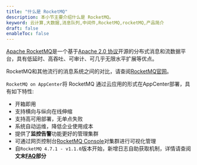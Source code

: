```yaml
---
title: "什么是 RocketMQ"
description: 本小节主要介绍什么是 RocketMQ。
keyword: 云计算,大数据,消息队列,中间件,RocketMQ,rocketMQ,产品简介
draft: false
enableToc: false
---
```


[Apache RocketMQ](https://rocketmq.apache.org/)是一个基于[Apache 2.0 协议](https://github.com/apache/rocketmq/blob/master/LICENSE)开源的分布式消息和流数据平台，具有低延时、高吞吐、可审计、可几乎无限水平扩展等优点。

RocketMQ和其他流行的消息系统之间的对比，请查阅[RocketMQ官网](https://rocketmq.apache.org/docs/motivation/#rocketmq-vs-activemq-vs-kafka)。

`RocketMQ on AppCenter`将 RocketMQ 通过云应用的形式在AppCenter部署，具有如下特性:

- 开箱即用
- 支持横向与纵向在线伸缩
- 支持高可用部署，无单点失败
- 系统自动运维，降低企业使用成本
- 提供了**监控告警**功能更好的管理集群
- 可通过网页控制台[RocketMQ Console](https://github.com/apache/rocketmq-dashboard)对集群进行可视化管理
- 自`RocketMQ 4.7.1 - v1.1.0`版本开始，新增日志自助获取机制，详情请查阅**文末[FAQ](/middware/rocketmq/faq/how_get_log/)部分**



